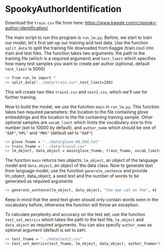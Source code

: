 # SpookyAuthorIdentification

Download the `train.csv` file from here:
https://www.kaggle.com/c/spooky-author-identification/

The main script to run this program is `run_lm.py`. Before, we start to train our model, let's first set-up our training and test data. Use the function `split_data` to split the training file dowloaded from Kaggle (train.csv) into train and test files. The function takes two arguments: the path to the training file (which is a required argument) and `test_limit` which specifies how many test samples you want to create per author (optional, default `test_limit` is 5000)

```bash
>> from run_lm import *
>> split_data("../data/train.csv",test_limit=250)
```

This will create two files `train2.csv` and `test2.csv`, which we'll use for further training.

Now to build the model, we use the function `main` in `run_lm.py`. This function takes two required parameters: the location to the file containing glove embeddings and the location to the file containing training sample. Other optional samples are `vocab_limit` which limits the vocabulary size to this number (set to 10000 by default), and `author_name` which should be one of `"EAP"`,`"HPL"` and `"MWS"` (default set to `"EAP"`)

```bash
>> glove_fname = "../data/glove.6B.50d.txt"
>> train_fname = "../data/train2.csv"
>> lm_object, data_object = main(glove_fname, train_fname, vocab_limit=20000, author_name="MWS")
```

The function `main` returns two objects: `lm_object`, an object of the language model and `data_object`, an object of the data class. Now to generate text from language model, use the function `generate_sentence` and provide lm_object, data_object, a seed text and the number of words to be generated as required arguments

```bash
>> generate_sentence(lm_object, data_object, "the man sat on the", 4)
```

Keep in mind that the seed text given should only contain words seen in the vocabulary before, otherwise the function will throw an exception.

To calculate perplexity and accuracy on the test set, use the function `test_set_metrics` which takes the path to the test file, `lm_object` and `data_object` as required arguments. You can also specify `author_name` as optional argument (default is set to `EAP`):

```bash
>> test_fname = "../data/test2.csv"
>> test_set_metrics(test_fname, lm_object, data_object, author_fname="HPL")
```